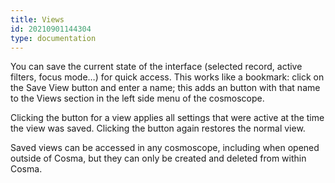 ```yaml
---
title: Views
id: 20210901144304
type: documentation
---
```


You can save the current state of the interface (selected record, active filters, focus mode…) for quick access. This works like a bookmark: click on the Save View button and enter a name; this adds an button with that name to the Views section in the left side menu of the cosmoscope.

Clicking the button for a view applies all settings that were active at the time the view was saved. Clicking the button again restores the normal view.

Saved views can be accessed in any cosmoscope, including when opened outside of Cosma, but they can only be created and deleted from within Cosma.
